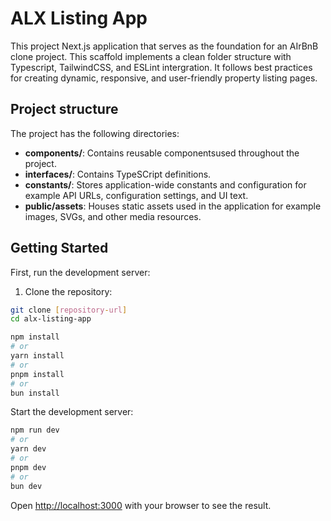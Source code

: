 # ALX Listing App

This project Next.js application that serves as the foundation for an AIrBnB clone project. This scaffold implements a clean folder structure with Typescript, TailwindCSS, and ESLint intergration. It follows best practices for creating dynamic, responsive, and user-friendly property listing pages.

## Project structure

The project has the following directories:
- **components/**: Contains reusable componentsused throughout the project.
- **interfaces/**: Contains TypeSCript definitions.
- **constants/**: Stores application-wide constants and configuration for example API URLs, configuration settings, and UI text.
- **public/assets**: Houses static assets used in the application for example images, SVGs, and other media resources.

## Getting Started

First, run the development server:

1. Clone the repository:
```bash
git clone [repository-url]
cd alx-listing-app

npm install
# or
yarn install
# or
pnpm install
# or
bun install
```

Start the development server:
```bash
npm run dev
# or
yarn dev
# or
pnpm dev
# or
bun dev
```

Open [http://localhost:3000](http://localhost:3000) with your browser to see the result.
